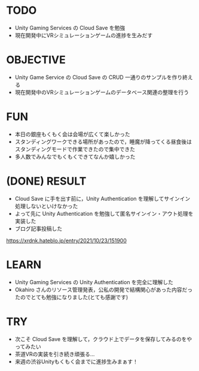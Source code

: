 # TODO

- Unity Gaming Services の Cloud Save を勉強
- 現在開発中にVRシミュレーションゲームの進捗を生みだす

# OBJECTIVE

- Unity Game Service の Cloud Save の CRUD 一通りのサンプルを作り終える
- 現在開発中のVRシミュレーションゲームのデータベース関連の整理を行う

# FUN 

- 本日の銀座もくもく会は会場が広くて楽しかった
- スタンディングワークできる場所があったので，睡魔が降ってくる昼食後はスタンディングモードで作業できたので集中できた
- 多人数でみんなでもくもくできてなんか嬉しかった

# (DONE) RESULT

- Cloud Save に手を出す前に，Unity Authentication を理解してサインイン処理しないといけなかった
- よって先に Unity Authentication を勉強して匿名サインイン・アウト処理を実装した
- ブログ記事投稿した

https://xrdnk.hateblo.jp/entry/2021/10/23/151900

# LEARN 

- Unity Gaming Services の Unity Authentication を完全に理解した
- Okahiro さんのリソース管理発表，公私の開発で結構関心があった内容だったのでとても勉強になりました(とても感謝です)

# TRY

- 次こそ Cloud Save を理解して，クラウド上でデータを保存してみるのをやってみたい
- 茶道VRの実装を引き続き頑張る…
- 来週の渋谷Unityもくもく会までに進捗生みまぁす！

